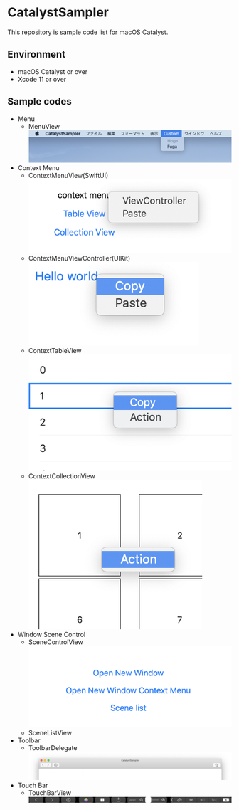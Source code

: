 #  CatalystSampler

This repository is sample code list for macOS Catalyst.

## Environment

- macOS Catalyst or over
- Xcode 11 or over

## Sample codes

- Menu
  - MenuView  
  ![menu](Images/menu.png)
- Context Menu
    - ContextMenuView(SwiftUI)
      ![context_menu_swiftui](Images/context_menu_swiftui.png)
    - ContextMenuViewController(UIKit)
      ![context_menu_viewcontroller](Images/context_menu_viewcontroller.png)
    - ContextTableView
      ![context_menu_tableview](Images/context_menu_tableview.png)
    - ContextCollectionView
      ![context_menu_collectionview](Images/context_menu_collectionview.png)
- Window Scene Control
    - SceneControlView
      ![window_scene_control](Images/window_scene_control.png)
    - SceneListView
- Toolbar
    - ToolbarDelegate
      ![toolbar](Images/toolbar.png)
- Touch Bar
    - TouchBarView
      ![touch_bar](Images/touch_bar.png)
